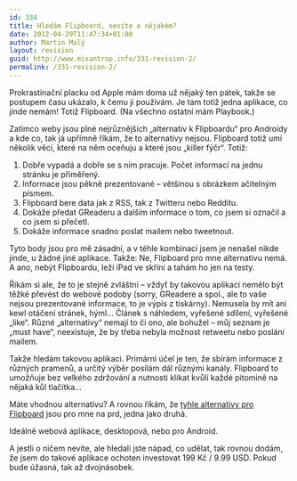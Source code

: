 ```yaml
---
id: 334
title: Hledám Flipboard, nevíte o nějakém?
date: 2012-04-29T11:47:34+01:00
author: Martin Malý
layout: revision
guid: http://www.misantrop.info/331-revision-2/
permalink: /331-revision-2/
---
```

Prokrastinační placku od Apple mám doma už nějaký ten pátek, takže se postupem času ukázalo, k čemu ji používám. Je tam totiž jedna aplikace, co jinde nemám! Totiž Flipboard. (Na všechno ostatní mám Playbook.)

<!--more-->

Zatímco weby jsou plné nejrůznějších &#8222;alternativ k Flipboardu&#8220; pro Androidy a kde co, tak já upřímně říkám, že to alternativy nejsou. Flipboard totiž umí několik věcí, které na něm oceňuju a které jsou &#8222;killer fýčr&#8220;. Totiž:

  1. Dobře vypadá a dobře se s ním pracuje. Počet informací na jednu stránku je přiměřený.
  2. Informace jsou pěkně prezentované &#8211; většinou s obrázkem ačitelným písmem.
  3. Flipboard bere data jak z RSS, tak z Twitteru nebo Redditu.
  4. Dokáže předat GReaderu a dalším informace o tom, co jsem si označil a co jsem si přečetl.
  5. Dokáže informace snadno poslat mailem nebo tweetnout.

Tyto body jsou pro mě zásadní, a v téhle kombinaci jsem je nenašel nikde jinde, u žádné jiné aplikace. Takže: Ne, Flipboard pro mne alternativu nemá. A ano, nebýt Flipboardu, leží iPad ve skříni a tahám ho jen na testy.

Říkám si ale, že to je stejně zvláštní &#8211; vždyť by takovou aplikaci nemělo být těžké převést do webové podoby (sorry, GReadere a spol., ale to vaše nejsou prezentované informace, to je výpis z tiskárny). Nemusela by mít ani kewl otáčení stránek, hýml&#8230; Článek s náhledem, vyřešené sdílení, vyřešené &#8222;like&#8220;. Různé &#8222;alternativy&#8220; nemají to či ono, ale bohužel &#8211; můj seznam je &#8222;must have&#8220;, neexistuje, že by třeba nebyla možnost retweetu nebo poslání mailem.

Takže hledám takovou aplikaci. Primární účel je ten, že sbírám informace z různých pramenů, a určitý výběr posílám dál různými kanály. Flipboard to umožňuje bez velkého zdržování a nutnosti klikat kvůli každé pitomině na nějaká kůl tlačítka&#8230;

Máte vhodnou alternativu? A rovnou říkám, že [tyhle alternativy pro Flipboard](http://alternativeto.net/software/flipboard/) jsou pro mne na prd, jedna jako druhá.

Ideálně webová aplikace, desktopová, nebo pro Android.

A jestli o ničem nevíte, ale hledali jste nápad, co udělat, tak rovnou dodám, že jsem do takové aplikace ochoten investovat 199 Kč / 9.99 USD. Pokud bude úžasná, tak až dvojnásobek.